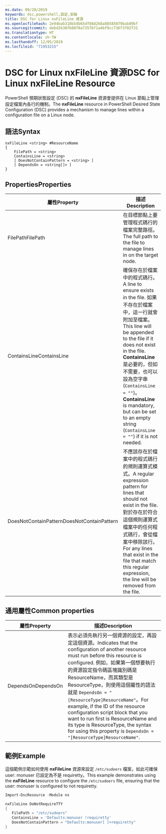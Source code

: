 ```yaml
---
ms.date: 09/20/2019
keywords: dsc,powershell,設定,安裝
title: DSC for Linux nxFileLine 資源
ms.openlocfilehash: 2e94bab318b5db65df88d268a88585079bab89bf
ms.sourcegitcommit: debd2b38fb8070a7357bf1a4bf9cc736f3702f31
ms.translationtype: HT
ms.contentlocale: zh-TW
ms.lasthandoff: 12/05/2019
ms.locfileid: "71953215"
---
```

# <a name="dsc-for-linux-nxfileline-resource"></a><span data-ttu-id="fc8b6-103">DSC for Linux nxFileLine 資源</span><span class="sxs-lookup"><span data-stu-id="fc8b6-103">DSC for Linux nxFileLine Resource</span></span>

<span data-ttu-id="fc8b6-104">PowerShell 預期狀態設定 (DSC) 的 **nxFileLine** 資源會提供在 Linux 節點上管理設定檔案內各行的機制。</span><span class="sxs-lookup"><span data-stu-id="fc8b6-104">The **nxFileLine** resource in PowerShell Desired State Configuration (DSC) provides a mechanism to manage lines within a configuration file on a Linux node.</span></span>

## <a name="syntax"></a><span data-ttu-id="fc8b6-105">語法</span><span class="sxs-lookup"><span data-stu-id="fc8b6-105">Syntax</span></span>

```Syntax
nxFileLine <string> #ResourceName
{
    FilePath = <string>
    ContainsLine = <string>
    [ DoesNotContainPattern = <string> ]
    [ DependsOn = <string[]> ]
}
```

## <a name="properties"></a><span data-ttu-id="fc8b6-106">Properties</span><span class="sxs-lookup"><span data-stu-id="fc8b6-106">Properties</span></span>

|<span data-ttu-id="fc8b6-107">屬性</span><span class="sxs-lookup"><span data-stu-id="fc8b6-107">Property</span></span> |<span data-ttu-id="fc8b6-108">描述</span><span class="sxs-lookup"><span data-stu-id="fc8b6-108">Description</span></span> |
|---|---|
|<span data-ttu-id="fc8b6-109">FilePath</span><span class="sxs-lookup"><span data-stu-id="fc8b6-109">FilePath</span></span> |<span data-ttu-id="fc8b6-110">在目標節點上要管理程式碼行的檔案完整路徑。</span><span class="sxs-lookup"><span data-stu-id="fc8b6-110">The full path to the file to manage lines in on the target node.</span></span> |
|<span data-ttu-id="fc8b6-111">ContainsLine</span><span class="sxs-lookup"><span data-stu-id="fc8b6-111">ContainsLine</span></span> |<span data-ttu-id="fc8b6-112">確保存在於檔案中的程式碼行。</span><span class="sxs-lookup"><span data-stu-id="fc8b6-112">A line to ensure exists in the file.</span></span> <span data-ttu-id="fc8b6-113">如果不存在於檔案中，這一行就會附加至檔案。</span><span class="sxs-lookup"><span data-stu-id="fc8b6-113">This line will be appended to the file if it does not exist in the file.</span></span> <span data-ttu-id="fc8b6-114">**ContainsLine** 是必要的，但如不需要，也可以設為空字串 (`ContainsLine = ""`)。</span><span class="sxs-lookup"><span data-stu-id="fc8b6-114">**ContainsLine** is mandatory, but can be set to an empty string (`ContainsLine = ""`) if it is not needed.</span></span> |
|<span data-ttu-id="fc8b6-115">DoesNotContainPattern</span><span class="sxs-lookup"><span data-stu-id="fc8b6-115">DoesNotContainPattern</span></span> |<span data-ttu-id="fc8b6-116">不應該存在於檔案中的程式碼行的規則運算式模式。</span><span class="sxs-lookup"><span data-stu-id="fc8b6-116">A regular expression pattern for lines that should not exist in the file.</span></span> <span data-ttu-id="fc8b6-117">對於存在於符合這個規則運算式檔案中的任何程式碼行，會從檔案中移除該行。</span><span class="sxs-lookup"><span data-stu-id="fc8b6-117">For any lines that exist in the file that match this regular expression, the line will be removed from the file.</span></span> |

## <a name="common-properties"></a><span data-ttu-id="fc8b6-118">通用屬性</span><span class="sxs-lookup"><span data-stu-id="fc8b6-118">Common properties</span></span>

|<span data-ttu-id="fc8b6-119">屬性</span><span class="sxs-lookup"><span data-stu-id="fc8b6-119">Property</span></span> |<span data-ttu-id="fc8b6-120">描述</span><span class="sxs-lookup"><span data-stu-id="fc8b6-120">Description</span></span> |
|---|---|
|<span data-ttu-id="fc8b6-121">DependsOn</span><span class="sxs-lookup"><span data-stu-id="fc8b6-121">DependsOn</span></span> |<span data-ttu-id="fc8b6-122">表示必須先執行另一個資源的設定，再設定這個資源。</span><span class="sxs-lookup"><span data-stu-id="fc8b6-122">Indicates that the configuration of another resource must run before this resource is configured.</span></span> <span data-ttu-id="fc8b6-123">例如，如果第一個想要執行的資源設定指令碼區塊識別碼是 ResourceName，而其類型是 ResourceType，則使用這個屬性的語法就是 `DependsOn = "[ResourceType]ResourceName"`。</span><span class="sxs-lookup"><span data-stu-id="fc8b6-123">For example, if the ID of the resource configuration script block that you want to run first is ResourceName and its type is ResourceType, the syntax for using this property is `DependsOn = "[ResourceType]ResourceName"`.</span></span> |

## <a name="example"></a><span data-ttu-id="fc8b6-124">範例</span><span class="sxs-lookup"><span data-stu-id="fc8b6-124">Example</span></span>

<span data-ttu-id="fc8b6-125">這個範例示範如何使用 **nxFileLine** 資源來設定 `/etc/sudoers` 檔案，如此可確保 user: monuser 已設定為不是 requiretty。</span><span class="sxs-lookup"><span data-stu-id="fc8b6-125">This example demonstrates using the **nxFileLine** resource to configure the `/etc/sudoers` file, ensuring that the user: monuser is configured to not requiretty.</span></span>

```powershell
Import-DscResource -Module nx

nxFileLine DoNotRequireTTY
{
   FilePath = "/etc/sudoers"
   ContainsLine = 'Defaults:monuser !requiretty'
   DoesNotContainPattern = "Defaults:monuser[ ]+requiretty"
}
```